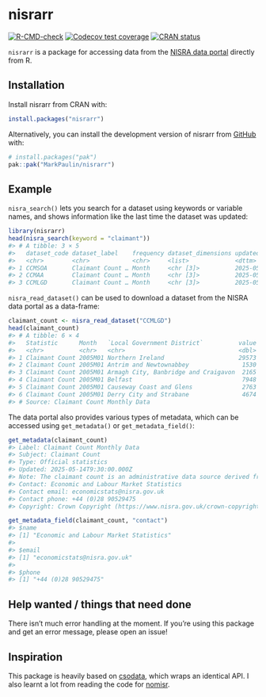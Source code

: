 
<!-- README.md is generated from README.Rmd. Please edit that file -->

# nisrarr

<!-- badges: start -->

[![R-CMD-check](https://github.com/MarkPaulin/nisrarr/actions/workflows/R-CMD-check.yaml/badge.svg)](https://github.com/MarkPaulin/nisrarr/actions/workflows/R-CMD-check.yaml)
[![Codecov test
coverage](https://codecov.io/gh/MarkPaulin/nisrarr/graph/badge.svg)](https://app.codecov.io/gh/MarkPaulin/nisrarr)
[![CRAN
status](https://www.r-pkg.org/badges/version/nisrarr)](https://CRAN.R-project.org/package=nisrarr)
<!-- badges: end -->

`nisrarr` is a package for accessing data from the [NISRA data
portal](https://data.nisra.gov.uk) directly from R.

## Installation

Install nisrarr from CRAN with:

``` r
install.packages("nisrarr")
```

Alternatively, you can install the development version of nisrarr from
[GitHub](https://github.com/) with:

``` r
# install.packages("pak")
pak::pak("MarkPaulin/nisrarr")
```

## Example

`nisra_search()` lets you search for a dataset using keywords or
variable names, and shows information like the last time the dataset was
updated:

``` r
library(nisrarr)
head(nisra_search(keyword = "claimant"))
#> # A tibble: 3 × 5
#>   dataset_code dataset_label    frequency dataset_dimensions updated            
#>   <chr>        <chr>            <chr>     <list>             <dttm>             
#> 1 CCMSOA       Claimant Count … Month     <chr [3]>          2025-05-13 12:37:41
#> 2 CCMAA        Claimant Count … Month     <chr [3]>          2025-05-14 09:30:00
#> 3 CCMLGD       Claimant Count … Month     <chr [3]>          2025-05-14 09:30:00
```

`nisra_read_dataset()` can be used to download a dataset from the NISRA
data portal as a data-frame:

``` r
claimant_count <- nisra_read_dataset("CCMLGD")
head(claimant_count)
#> # A tibble: 6 × 4
#>   Statistic      Month   `Local Government District`          value
#>   <chr>          <chr>   <chr>                                <dbl>
#> 1 Claimant Count 2005M01 Northern Ireland                     29573
#> 2 Claimant Count 2005M01 Antrim and Newtownabbey               1530
#> 3 Claimant Count 2005M01 Armagh City, Banbridge and Craigavon  2165
#> 4 Claimant Count 2005M01 Belfast                               7948
#> 5 Claimant Count 2005M01 Causeway Coast and Glens              2763
#> 6 Claimant Count 2005M01 Derry City and Strabane               4674
#> # Source: Claimant Count Monthly Data
```

The data portal also provides various types of metadata, which can be
accessed using `get_metadata()` or `get_metadata_field()`:

``` r
get_metadata(claimant_count)
#> Label: Claimant Count Monthly Data
#> Subject: Claimant Count
#> Type: Official statistics
#> Updated: 2025-05-14T9:30:00.000Z
#> Note: The claimant count is an administrative data source derived from Jobs and Benefits Offices ...
#> Contact: Economic and Labour Market Statistics
#> Contact email: economicstats@nisra.gov.uk
#> Contact phone: +44 (0)28 90529475
#> Copyright: Crown Copyright (https://www.nisra.gov.uk/crown-copyright)

get_metadata_field(claimant_count, "contact")
#> $name
#> [1] "Economic and Labour Market Statistics"
#> 
#> $email
#> [1] "economicstats@nisra.gov.uk"
#> 
#> $phone
#> [1] "+44 (0)28 90529475"
```

## Help wanted / things that need done

There isn’t much error handling at the moment. If you’re using this
package and get an error message, please open an issue!

## Inspiration

This package is heavily based on
[csodata](https://github.com/CSOIreland/csodata), which wraps an
identical API. I also learnt a lot from reading the code for
[nomisr](https://github.com/ropensci/nomisr).
